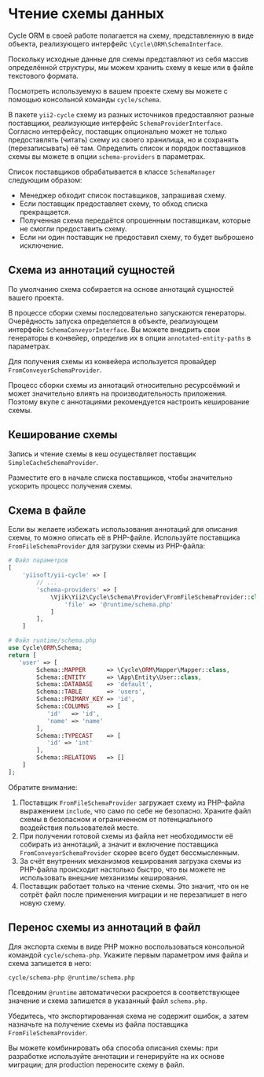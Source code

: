 # Чтение схемы данных

Cycle ORM в своей работе полагается на схему,
представленную в виде объекта, реализующего интерфейс `\Cycle\ORM\SchemaInterface`.

Поскольку исходные данные для схемы представляют из себя массив определённой структуры,
мы можем хранить схему в кеше или в файле текстового формата.

Посмотреть используемую в вашем проекте схему вы можете с помощью консольной команды `cycle/schema`.

В пакете `yii2-cycle` схему из разных источников предоставляют разные поставщики, реализующие интерфейс
`SchemaProviderInterface`. Согласно интерфейсу, поставщик опционально может не только предоставлять (читать) схему из
своего хранилища, но и сохранять (перезаписывать) её там. Определить список и порядок поставщиков схемы вы можете в
опции `schema-providers` в параметрах.

Список поставщиков обрабатывается в классе `SchemaManager` следующим образом:

- Менеджер обходит список поставщиков, запрашивая схему.
- Если поставщик предоставляет схему, то обход списка прекращается.
- Полученная схема передаётся опрошенным поставщикам, которые не смогли предоставить схему.
- Если ни один поставщик не предоставил схему, то будет выброшено исключение.

## Схема из аннотаций сущностей

По умолчанию схема собирается на основе аннотаций сущностей вашего проекта.

В процессе сборки схемы последовательно запускаются генераторы. Очерёдность запуска определяется в объекте,
реализующем интерфейс `SchemaConveyorInterface`. Вы можете внедрить свои генераторы в конвейер, определив их в
опции `annotated-entity-paths` в параметрах.

Для получения схемы из конвейера используется провайдер `FromConveyorSchemaProvider`.

Процесс сборки схемы из аннотаций относительно ресурсоёмкий и может значительно влиять на производительность
приложения. Поэтому вкупе с аннотациями рекомендуется настроить кеширование схемы.

## Кеширование схемы

Запись и чтение схемы в кеш осуществляет поставщик `SimpleCacheSchemaProvider`.

Разместите его в начале списка поставщиков, чтобы значительно ускорить процесс получения схемы.

## Схема в файле

Если вы желаете избежать использования аннотаций для описания схемы, то можно описать её в PHP-файле.
Используйте поставщика `FromFileSchemaProvider` для загрузки схемы из PHP-файла:

```php
# Файл параметров
[
    'yiisoft/yii-cycle' => [
        // ...
        'schema-providers' => [
            \Vjik\Yii2\Cycle\Schema\Provider\FromFileSchemaProvider::class => [
                'file' => '@runtime/schema.php'
            ]
        ],
    ]
```

```php
# Файл runtime/schema.php
use Cycle\ORM\Schema;
return [
   'user' => [
        Schema::MAPPER      => \Cycle\ORM\Mapper\Mapper::class,
        Schema::ENTITY      => \App\Entity\User::class,
        Schema::DATABASE    => 'default',
        Schema::TABLE       => 'users',
        Schema::PRIMARY_KEY => 'id',
        Schema::COLUMNS     => [
           'id'   => 'id',
           'name' => 'name'
        ],
        Schema::TYPECAST    => [
           'id' => 'int'
        ],
        Schema::RELATIONS   => []
    ]
];
```

Обратите внимание: 

1. Поставщик `FromFileSchemaProvider` загружает схему из PHP-файла выражением `include`, что само по себе
   не безопасно. Храните файл схемы в безопасном и ограниченном от потенциального воздействия пользователей месте.
2. При получении готовой схемы из файла нет необходимости её собирать из аннотаций, а значит и включение поставщика
   `FromConveyorSchemaProvider` скорее всего будет бессмысленным.
3. За счёт внутренних механизмов кеширования загрузка схемы из PHP-файла происходит настолько быстро, что вы можете
   не использовать внешние механизмы кеширования.
4. Поставщик работает только на чтение схемы. Это значит, что он не сотрёт файл после применения миграции и 
   не перезапишет в него новую схему.

## Перенос схемы из аннотаций в файл

Для экспорта схемы в виде PHP можно воспользоваться консольной командой `cycle/schema-php`.
Укажите первым параметром имя файла и схема запишется в него:

```bash
cycle/schema-php @runtime/schema.php
```

Псевдоним `@runtime` автоматически раскроется в соответствующее значение и схема запишется в указанный
файл `schema.php`.

Убедитесь, что экспортированная схема не содержит ошибок, а затем назначьте на получение схемы из файла
поставщика `FromFileSchemaProvider`.

Вы можете комбинировать оба способа описания схемы: при разработке используйте аннотации и генерируйте на их основе
миграции; для production переносите схему в файл.
